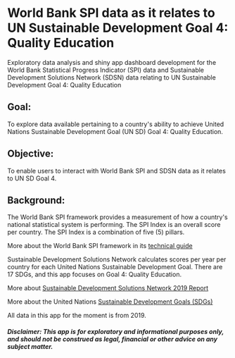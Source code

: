 # World Bank SPI data as it relates to UN Sustainable Development Goal 4: Quality Education

Exploratory data analysis and shiny app dashboard development for the World Bank Statistical Progress Indicator (SPI) data and Sustainable Development Solutions Network (SDSN) data relating to UN Sustainable Development Goal 4: Quality Education

## Goal:

To explore data available pertaining to a country's ability to achieve United Nations Sustainable Development Goal (UN SD) Goal 4: Quality Education. 

## Objective:

To enable users to interact with World Bank SPI and SDSN data as it relates to UN SD Goal 4. 

## Background:

The World Bank SPI framework provides a measurement of how a country's national statistical system is performing. The SPI Index is an overall score per country. The SPI Index is a combination of five (5) pillars. 

More about the World Bank SPI framework in its [technical guide](https://documents1.worldbank.org/curated/en/815721616086786412/pdf/Measuring-the-Statistical-Performance-of-Countries-An-Overview-of-Updates-to-the-World-Bank-Statistical-Capacity-Index.pdf)

Sustainable Development Solutions Network calculates scores per year per country for each United Nations Sustainable Development Goal. There are 17 SDGs, and this app focuses on Goal 4: Quality Education. 

More about [Sustainable Development Solutions Network 2019 Report](https://www.sdgindex.org/reports/sustainable-development-report-2019/)

More about the United Nations [Sustainable Development Goals (SDGs)](https://sdgs.un.org/goals)

All data in this app for the moment is from 2019. 

##### Disclaimer: This app is for exploratory and informational purposes only, and should not be construed as legal, financial or other advice on any subject matter.


